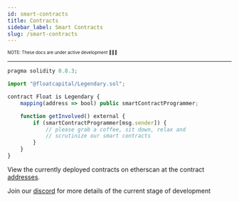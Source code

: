 ```yaml
---
id: smart-contracts
title: Contracts
sidebar_label: Smart Contracts
slug: /smart-contracts
---
```


<sub><sup> NOTE: These docs are under active development 👷‍♀️👷 </sup></sub>

---

```javascript
pragma solidity 0.8.3;

import "@floatcapital/Legendary.sol";

contract Float is Legendary {
    mapping(address => bool) public smartContractProgrammer;

    function getInvolved() external {
        if (smartContractProgrammer[msg.sender]) {
            // please grab a coffee, sit down, relax and
            // scrutinize our smart contracts
        }
    }
}

```

View the currently deployed contracts on etherscan at the contract [addresses](/docs/addresses).

Join our [discord](https://discord.gg/qesr2KZAhn) for more details of the current stage of development
